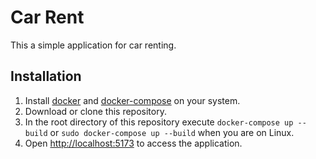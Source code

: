 # Car Rent

This a simple application for car renting.

## Installation

1. Install [docker](https://www.docker.com/) and [docker-compose](https://docs.docker.com/compose/) on your system.
2. Download or clone this repository.
3. In the root directory of this repository execute `docker-compose up --build` or `sudo docker-compose up --build` when you are on Linux.
4. Open [http://localhost:5173](https://link-url-here.org) to access the application.
